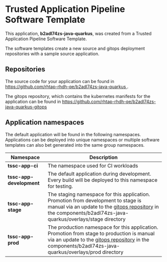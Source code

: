 # Trusted Application Pipeline Software Template

This application, **b2adl74zs-java-quarkus**, was created from a Trusted Application Pipeline Software Template.

The software templates create a new source and gitops deployment repositories with a sample source application. 

## Repositories

The source code for your application can be found in [https://github.com/rhtap-rhdh-qe/b2adl74zs-java-quarkus ](https://github.com/rhtap-rhdh-qe/b2adl74zs-java-quarkus ).
 
The gitops repository, which contains the kubernetes manifests for the application can be found in 
[https://github.com/rhtap-rhdh-qe/b2adl74zs-java-quarkus-gitops ](https://github.com/rhtap-rhdh-qe/b2adl74zs-java-quarkus-gitops ) 

## Application namespaces 

The default application will be found in the following namespaces. Applications can be deployed into unique namespaces or multiple software templates can also bet generated into the same group namespaces.  

|  Namespace   |  Description   |  
| -------- | -------- |
| **tssc-app-ci** | The namespace used for CI workloads |
| **tssc-app-development** | The default application during development. Every build will be deployed to this namespace for testing. |
| **tssc-app-stage** | The staging namespace for this application. Promotion from development to stage is manual via an update to the [gitops repository](https://github.com/rhtap-rhdh-qe/b2adl74zs-java-quarkus-gitops ) in the components/b2adl74zs-java-quarkus/overlays/stage directory |
| **tssc-app-prod** | The production namespace for this application. Promotion from stage to production is manual via an update to the [gitops repository](https://github.com/rhtap-rhdh-qe/b2adl74zs-java-quarkus-gitops ) in the components/b2adl74zs-java-quarkus/overlays/prod directory |
